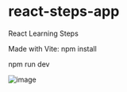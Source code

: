 # react-steps-app
React Learning Steps

Made with Vite:
npm install

npm run dev

![image](https://github.com/IndriesAndrei/react-steps-app/assets/24415865/46509722-d068-404e-bd1d-cb19990cadf0)

